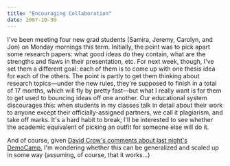 ```yaml
---
title: "Encouraging Collaboration"
date: 2007-10-30
---
```

I've been meeting four new grad students (Samira, Jeremy, Carolyn, and Jon) on Monday mornings this term.  Initially, the point was to pick apart some research papers: what good ideas do they contain, what are the strengths and flaws in their presentation, etc.  For next week, though, I've set them a different goal: each of them is to come up with one thesis idea for each of the others.  The point is partly to get them thinking about research topics—under the new rules, they're supposed to finish in a total of 17 months, which will fly by pretty fast—but what I really want is for them to get used to bouncing ideas off one another.  Our educational system discourages this: when students in my classes talk in detail about their work to anyone except their officially-assigned partners, we call it plagiarism, and take off marks.  It's a hard habit to break; I'll be interested to see whether the academic equivalent of picking an outfit for someone else will do it.

And of course, given <a href="http://davidcrow.ca/article/1743/observe-analyze-design">David Crow's comments about last night's DemoCamp</a>, I'm wondering whether this can be generalized and scaled up in some way (assuming, of course, that it works…)
